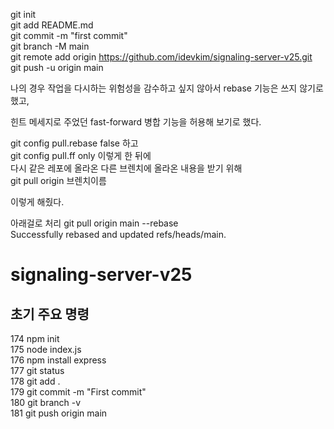 git init  
git add README.md  
git commit -m "first commit"  
git branch -M main  
git remote add origin https://github.com/idevkim/signaling-server-v25.git  
git push -u origin main  


나의 경우 작업을 다시하는 위험성을 감수하고 싶지 않아서 rebase 기능은 쓰지 않기로 했고, 

힌트 메세지로 주었던 fast-forward 병합 기능을 허용해 보기로 했다. 



git config pull.rebase false 하고  
git config pull.ff only  이렇게 한 뒤에  
다시  같은 레포에 올라온 다른 브렌치에 올라온 내용을 받기 위해  
git pull origin 브렌치이름  

이렇게 해줬다.  

아래걸로 처리
 git pull origin main --rebase  
Successfully rebased and updated refs/heads/main.  

# signaling-server-v25
## 초기 주요 명령
  174  npm init  
  175  node index.js  
  176  npm install express  
  177  git status  
  178  git add .  
  179  git commit -m "First commit"  
  180  git branch -v  
  181  git push origin main  